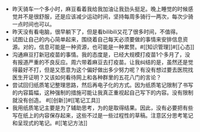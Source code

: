 - 昨天骑车一个多小时，麻豆看着我给我加油让我劲头挺足。晚上睡觉的时候感觉并不是很舒服，还是应该减少运动时间，坚持每周多骑行一两次，每次少骑一点时间也可以。
- 昨天没有看电脑，很早躺下了，但是看bilibili又花了很多时间，不值得。
- 试图让自己的内心简单起来，围绕着自己每天必须要做的事情来安排信息资源。对的，信息可能是一种资源，也可能是一种累赘。#[[知识管理]]#[[心态]]
- 沟通麻豆打新冠疫苗的事情。我的态度是，已经大规模打疫苗1个多月了，没有报道严重的不良反应。周六带着麻豆去打疫苗。让我纠结的是，虽然还是觉得最好不打，但是又愿意为这个偏好做出多少努力呢？有没有想过要去医院找医生开证明？又该如何看待网上和各种群里的五花八门的言论？
- 尝试回归纸质笔记整理思路，然后再电子化的方式。因为纸质笔记限制了书写的内容篇幅，这种强制的措施可能让我真正重视起自己写下的内容。没有限制就没有创造。
#[[创新]]#[[笔记工具]]
- 我用纸质笔记主要是为了辅助思考，为的是取得结果。因此，没有必要把有些写在纸上的内容保存起来，这些不过是一些过程性的草稿。注意区分思考笔记和呈现式的笔记。#[[笔记方法]]
